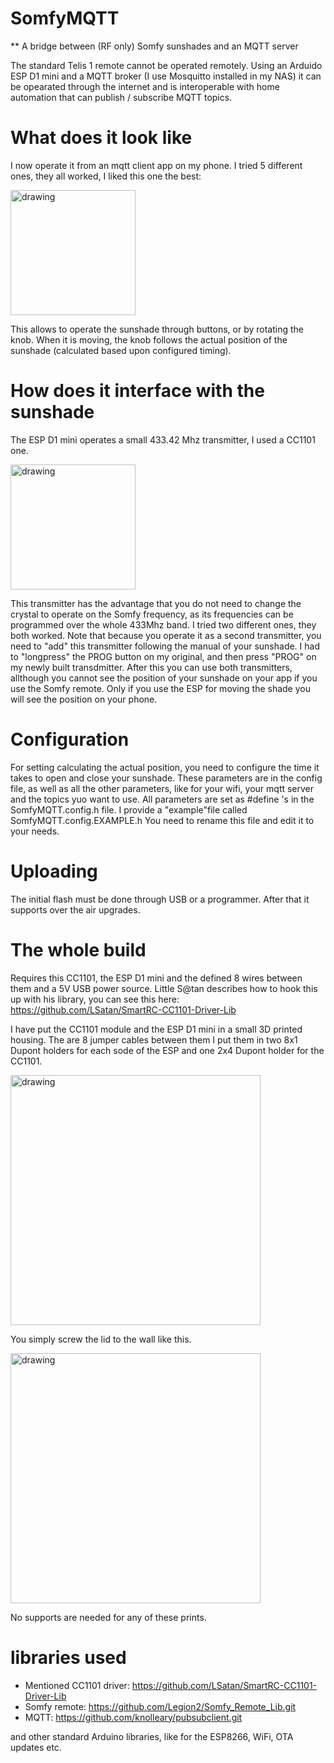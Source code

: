 # SomfyMQTT
** A bridge between (RF only) Somfy sunshades and an MQTT server

The standard Telis 1 remote cannot be operated remotely. Using an Arduido ESP D1 mini and a MQTT broker (I use Mosquitto installed in my NAS) it can be opearated through the internet and is interoperable with home automation that can publish / subscribe MQTT topics.

# What does it look like
I now operate it from an mqtt client app on my phone. I tried 5 different ones, they all worked, I liked this one the best:

<img src="https://user-images.githubusercontent.com/5008440/131183767-46c8a141-2b65-4d07-93be-a9f0270f46f7.jpeg" alt="drawing" width="200"/>

This allows to operate the sunshade through buttons, or by rotating the knob. When it is moving, the knob follows the actual position of the sunshade (calculated based upon configured timing).

# How does it interface with the sunshade

The ESP D1 mini operates a small 433.42 Mhz transmitter, I used a CC1101 one. 

<img src="https://user-images.githubusercontent.com/5008440/131185271-522b3dfc-2b23-4d4f-8156-b0d0ea1be165.png" alt="drawing" width="200"/>

This transmitter has the advantage that you do not need to change the crystal to operate on the Somfy frequency, as its frequencies can be programmed over the whole 433Mhz band. I tried two different ones, they both worked. Note that because you operate it as a second transmitter, you need to "add" this transmitter following the manual of your sunshade. I had to "longpress" the PROG button on my original, and then press "PROG" on my newly built transdmitter. After this you can use both transmitters, allthough you cannot see the position of your sunshade on your app if you use the Somfy remote. Only if you use the ESP for moving the shade you will see the position on your phone.

# Configuration

For setting calculating the actual position, you need to configure the time it takes to open and close your sunshade. These parameters are in the config file, as well as all the other parameters, like for your wifi, your mqtt server and the topics yuo want to use. All parameters are set as #define 's in the SomfyMQTT.config.h file. I provide a "example"file called SomfyMQTT.config.EXAMPLE.h You need to rename this file and edit it to your needs.

# Uploading

The initial flash must be done through USB or a programmer. After that it supports over the air upgrades.

# The whole build

Requires this CC1101, the ESP D1 mini and the defined 8 wires between them and a 5V USB power source. Little S@tan describes how to hook this up with his library, you can see this here: https://github.com/LSatan/SmartRC-CC1101-Driver-Lib

I have put the CC1101 module and the ESP D1 mini in a small 3D printed housing. The are 8 jumper cables between them I put them in two 8x1 Dupont holders for each sode of the ESP and one 2x4 Dupont holder for the CC1101.

<img src="https://user-images.githubusercontent.com/5008440/131503027-5bb05671-1f7b-4d64-a86c-39be6e6e35e6.jpeg" alt="drawing" width="400"/>

You simply screw the lid to the wall like this.

<img src="https://user-images.githubusercontent.com/5008440/131503241-67ea13c4-b2a7-4d68-b8d9-82d01b088b51.jpeg" alt="drawing" width="400"/>

No supports are needed for any of these prints.

# libraries used

- Mentioned CC1101 driver: https://github.com/LSatan/SmartRC-CC1101-Driver-Lib
- Somfy remote: https://github.com/Legion2/Somfy_Remote_Lib.git
- MQTT: https://github.com/knolleary/pubsubclient.git

and other standard Arduino libraries, like for the ESP8266, WiFi, OTA updates etc.


